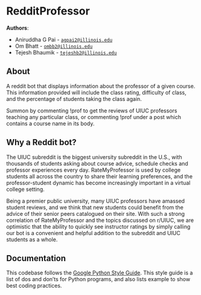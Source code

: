 ﻿# RedditProfessor

**Authors**: 
* Aniruddha G Pai - [`agpai2@illinois.edu`](mailto:agpai2@illinois.edu)
* Om Bhatt - [`ombb2@illinois.edu`](mailto:ombb2@illinois.edu)
* Tejesh Bhaumik - [`tejeshb2@illinois.edu`](mailto:tejeshb2@illinois.edu)

## About
A reddit bot that displays information about the professor of a given course. This information provided will include the class rating, difficulty of class, and the percentage of students taking the class again.

Summon by commenting !prof <class subject> <class title> to get the reviews of UIUC professors teaching any particular class, or commenting !prof under a post which contains a course name in its body.

## Why a Reddit bot?
The UIUC subreddit is the biggest university subreddit in the U.S., with thousands of students asking about course advice, schedule checks and professor experiences every day. RateMyProfessor is used by college students all across the country to share their learning preferences, and the professor-student dynamic has become increasingly important in a virtual college setting.

Being a premier public university, many UIUC professors have amassed student reviews, and we think that new students could benefit from the advice of their senior peers catalogued on their site. With such a strong correlation of RateMyProfessor and the topics discussed on r/UIUC, we are optimistic that the ability to quickly see instructor ratings by simply calling our bot is a convenient and helpful addition to the subreddit and UIUC students as a whole.

## Documentation
This codebase follows the [Google Python Style Guide](https://google.github.io/styleguide/pyguide.html).
This style guide is a list of dos and don’ts for Python programs, and also lists example to show best coding practices.
